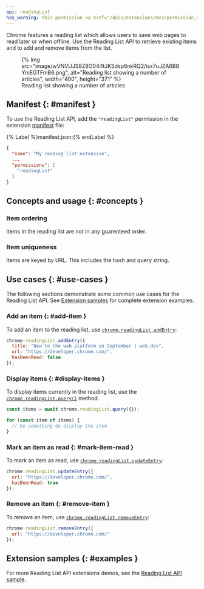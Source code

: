 ```yaml
---
api: readingList
has_warning: This permission <a href="/docs/extensions/mv3/permission_warnings/#permissions_with_warnings">triggers a warning</a>.
---
```


Chrome features a reading list which allows users to save web pages to read later or when offline.
Use the Reading List API to retrieve existing items and to add and remove items from the list.

<figure>
  {% Img src="image/wVNVUJS8Z8O04i1tJKSdsp6nkRQ2/isx7uJZA6B8YmEGTFmB6.png", alt="Reading list showing a number of articles", width="400", height="371" %}
  <figcaption>
    Reading list showing a number of articles
  </figcaption>
</figure>

## Manifest {: #manifest }

To use the Reading List API, add the `"readingList"` permission in the extension [manifest][doc-manifest] file:

{% Label %}manifest.json:{% endLabel %}

```json
{
  "name": "My reading list extension",
  ...
  "permissions": [
    "readingList"
  ]
}
```

## Concepts and usage {: #concepts }

### Item ordering

Items in the reading list are not in any guarenteed order.

### Item uniqueness

Items are keyed by URL. This includes the hash and query string.

## Use cases {: #use-cases }

The following sections demonstrate some common use cases for the Reading List API. See [Extension samples](#examples) for complete extension examples.

### Add an item {: #add-item }

To add an item to the reading list, use [`chrome.readingList.addEntry`][add-entry]:

```js
chrome.readingList.addEntry({
  title: "New to the web platform in September | web.dev",
  url: "https://developer.chrome.com/",
  hasBeenRead: false
});
```

### Display items {: #display-items }

To display items currently in the reading list, use the [`chrome.readingList.query()`][query]
method.

```js
const items = await chrome.readingList.query({});

for (const item of items) {
  // Do something do display the item
}
```

### Mark an item as read {: #mark-item-read }

To mark an item as read, use [`chrome.readingList.updateEntry`][update-entry]:

```js
chrome.readingList.updateEntry({
  url: "https://developer.chrome.com/",
  hasBeenRead: true
});
```

### Remove an item {: #remove-item }

To remove an item, use [`chrome.readingList.removeEntry`][remove-entry]:

```js
chrome.readingList.removeEntry({
  url: "https://developer.chrome.com/"
});
```

## Extension samples {: #examples }

For more Reading List API extensions demos, see the [Reading List API sample][sample].

[doc-manifest]: /docs/extensions/mv3/manifest/
[query]: #method-query
[add-entry]: #method-addEntry
[update-entry]: #method-updateEntry
[remove-entry]: #method-removeEntry
[sample]: https://github.com/GoogleChrome/chrome-extensions-samples/tree/main/api-samples/readingList
